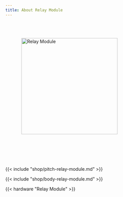 ```yaml
---
title: About Relay Module
---
```


<style>
.module-pitch img {
    margin: 50px;
}
.module-pitch p {
    margin-top: 50px;
}
</style>

<div class="clearfix module-pitch">
<img class="pull-left" src="relay-module.png" alt="Relay Module" width="300">
<p>{{< include "shop/pitch-relay-module.md" >}}</p>
</div>

{{< include "shop/body-relay-module.md" >}}

{{< hardware "Relay Module" >}}
